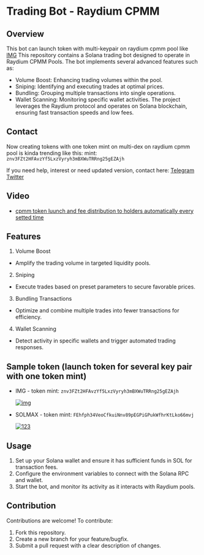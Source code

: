 # Trading Bot - Raydium CPMM

## Overview

  This bot can launch token with multi-keypair on raydium cpmm pool like [IMG](https://dexscreener.com/search?q=znv3FZt2HFAvzYf5LxzVyryh3mBXWuTRRng25gEZAjh)
  This repository contains a Solana trading bot designed to operate in Raydium CPMM Pools. The bot implements several advanced features such as:
  
  - Volume Boost: Enhancing trading volumes within the pool.
  - Sniping: Identifying and executing trades at optimal prices.
  - Bundling: Grouping multiple transactions into single operations.
  - Wallet Scanning: Monitoring specific wallet activities.
  The project leverages the Raydium protocol and operates on Solana blockchain, ensuring fast transaction speeds and low fees.

## Contact
  
  Now creating tokens with one token mint on multi-dex on raydium cpmm pool is kinda trending like this: mint: `znv3FZt2HFAvzYf5LxzVyryh3mBXWuTRRng25gEZAjh`
  
  If you need help, interest or need updated version, contact here: [Telegram](https://t.me/shiny0103) [Twitter](https://x.com/0xTan1319)

## Video

  - [cpmm token luunch and fee distribution to holders automatically every setted time](https://x.com/0xTan1319/status/1897293938974941441)

## Features

  1. Volume Boost
  - Amplify the trading volume in targeted liquidity pools.
  2. Sniping
  - Execute trades based on preset parameters to secure favorable prices.
  3. Bundling Transactions
  - Optimize and combine multiple trades into fewer transactions for efficiency.
  4. Wallet Scanning
  - Detect activity in specific wallets and trigger automated trading responses.

## Sample token (launch token for several key pair with one token mint)

- IMG - token mint: `znv3FZt2HFAvzYf5LxzVyryh3mBXWuTRRng25gEZAjh`

  <a href="https://ibb.co/Z1YcMvm7"><img src="https://i.ibb.co/Z1YcMvm7/img.png" alt="img" border="0"></a>

- SOLMAX - token mint: `FEhfph34VeoCfkuiNnv89pEGPiGPukWfhrKtLko66mvj`

  <a href="https://ibb.co/PvQ202Cj"><img src="https://i.ibb.co/PvQ202Cj/123.png" alt="123" border="0"></a>

## Usage

  1. Set up your Solana wallet and ensure it has sufficient funds in SOL for transaction fees.
  2. Configure the environment variables to connect with the Solana RPC and wallet.
  3. Start the bot, and monitor its activity as it interacts with Raydium pools.

## Contribution

  Contributions are welcome! To contribute:
  
  1. Fork this repository.
  2. Create a new branch for your feature/bugfix.
  3. Submit a pull request with a clear description of changes.
